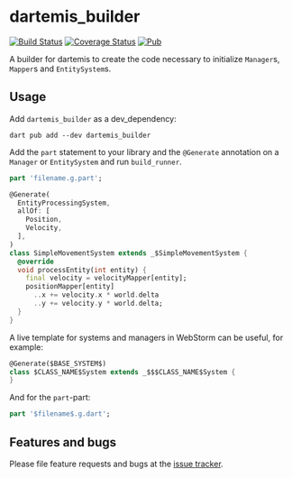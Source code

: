 # dartemis_builder
[![Build Status](https://github.com/denniskaselow/dartemis_builder/actions/workflows/dart.yml/badge.svg)](https://github.com/denniskaselow/dartemis_builder/actions/workflows/dart.yml)
[![Coverage Status](https://coveralls.io/repos/github/denniskaselow/dartemis_builder/badge.svg?branch=master)](https://coveralls.io/github/denniskaselow/dartemis_builder?branch=master)
[![Pub](https://img.shields.io/pub/v/dartemis_builder.svg)](https://pub.dartlang.org/packages/dartemis_builder)

A builder for dartemis to create the code necessary to initialize `Manager`s, `Mapper`s and `EntitySystem`s.

## Usage

Add `dartemis_builder` as a dev_dependency:

`dart pub add --dev dartemis_builder`

Add the `part` statement to your library and the `@Generate` annotation on a `Manager` or `EntitySystem` and run `build_runner`.

```dart
part 'filename.g.part';

@Generate(
  EntityProcessingSystem,
  allOf: [
    Position,
    Velocity,
  ],
)
class SimpleMovementSystem extends _$SimpleMovementSystem {
  @override
  void processEntity(int entity) {
    final velocity = velocityMapper[entity];
    positionMapper[entity]
      ..x += velocity.x * world.delta
      ..y += velocity.y * world.delta;
  }
}
```

A live template for systems and managers in WebStorm can be useful, for example:

```dart
@Generate($BASE_SYSTEM$)
class $CLASS_NAME$System extends _$$$CLASS_NAME$System {
}
```

And for the `part`-part:

```dart
part '$filename$.g.dart';
```  

## Features and bugs

Please file feature requests and bugs at the [issue tracker][tracker].

[tracker]: https://github.com/denniskaselow/dartemis_builder/issues
